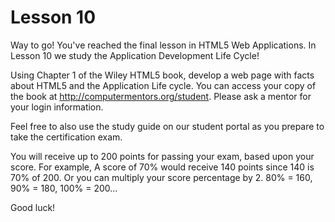 
# Lesson 10

Way to go!  You've reached the final lesson in HTML5 Web Applications.  In Lesson 10 we study the Application Development Life Cycle!

Using Chapter 1 of the Wiley HTML5 book, develop a web page with facts about HTML5 and the Application Life cycle.  You can access your copy of the book at http://computermentors.org/student.  Please ask a mentor for your login information.

Feel free to also use the study guide on our student portal as you prepare to take the certification exam.

You will receive up to 200 points for passing your exam, based upon your score.  For example, A score of 70% would receive 140 points since 140 is 70% of 200.  Or you can multiply your score percentage by 2.  80% = 160, 90% = 180, 100% = 200...

Good luck!
